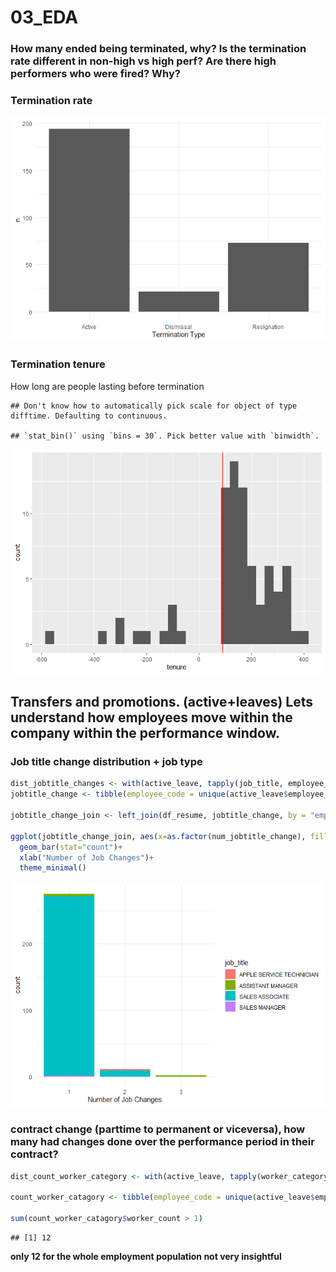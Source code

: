 03\_EDA
================

### How many ended being terminated, why? Is the termination rate different in non-high vs high perf? Are there high performers who were fired? Why?

### Termination rate

![](03_EDA_rmd_files/figure-gfm/term%20count-1.png)<!-- -->

### Termination tenure

How long are people lasting before termination

    ## Don't know how to automatically pick scale for object of type difftime. Defaulting to continuous.

    ## `stat_bin()` using `bins = 30`. Pick better value with `binwidth`.

![](03_EDA_rmd_files/figure-gfm/term%20tenure-1.png)<!-- -->

## Transfers and promotions. (active+leaves) Lets understand how employees move within the company within the performance window.

### Job title change distribution + job type

``` r
dist_jobtitle_changes <- with(active_leave, tapply(job_title, employee_code, FUN = function(x) length(unique(x))))
jobtitle_change <- tibble(employee_code = unique(active_leave$employee_code), num_jobtitle_change = dist_jobtitle_changes)

jobtitle_change_join <- left_join(df_resume, jobtitle_change, by = "employee_code")

ggplot(jobtitle_change_join, aes(x=as.factor(num_jobtitle_change), fill=job_title))+
  geom_bar(stat="count")+
  xlab("Number of Job Changes")+
  theme_minimal()
```

![](03_EDA_rmd_files/figure-gfm/job%20title-1.png)<!-- -->

### contract change (parttime to permanent or viceversa), how many had changes done over the performance period in their contract?

``` r
dist_count_worker_category <- with(active_leave, tapply(worker_category, employee_code, FUN = function(x) length(unique(x))))

count_worker_catagory <- tibble(employee_code = unique(active_leave$employee_code), worker_count = dist_count_worker_category)

sum(count_worker_catagory$worker_count > 1)
```

    ## [1] 12

**only 12 for the whole employment population not very insightful**
